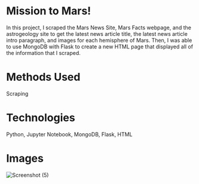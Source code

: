 # Mission to Mars!
In this project, I scraped the Mars News Site, Mars Facts webpage, and the astrogeology site to get the latest news article title, the latest news article intro paragraph, and images for each hemisphere of Mars. Then, I was able to use MongoDB with Flask to create a new HTML page that displayed all of the information that I scraped. 

# Methods Used
Scraping

# Technologies
Python, Jupyter Notebook, MongoDB, Flask, HTML

# Images
![Screenshot (5)](https://user-images.githubusercontent.com/99835613/174196386-1a6e9c0b-cd8f-4553-99a5-f849ed2fc5f6.png)


